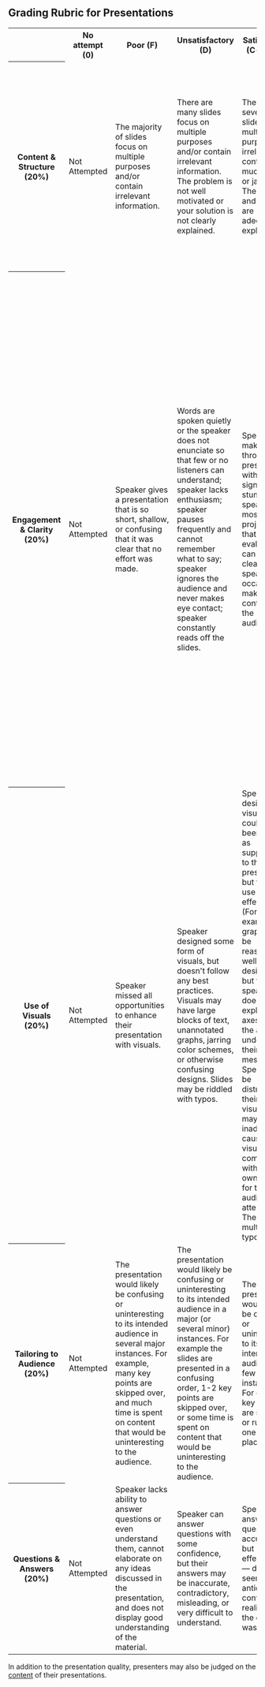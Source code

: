 ## Grading Rubric for Presentations ##

<table>
  <tr>
    <th></th>
    <th>No attempt (0)</th>
    <th>Poor (F)</th>
    <th>Unsatisfactory (D)</th>
    <th>Satisfactory (C- to C+)</th>
    <th>Good (B- to B+)</th>  
    <th>Excellent (A- to A+)</th>
  </tr>
  <tr>
    <th>Content & Structure (20%)</th>
    <td>Not Attempted</td>
    <td>The majority of slides focus on multiple purposes and/or contain irrelevant information.</td>
    <td>There are many slides focus on multiple purposes and/or contain irrelevant information. The problem is not well motivated or your solution is not clearly explained.</td>
    <td>There are several slides with multiple purposes, irrelevant content, too much text, or jargon. The problem and solution are adequately explained.</td>
    <td>The slides generally focus on one purpose per slide, and generally don't contain distraction such as irrelevant content or too much text on a slide, with one or two exceptions. The problem is quite well motivated and your solution is quite clearly explained.</td>
    <td>The slides focus on one purpose per slide, and don't contain distraction such as irrelevant content or too much text on a slide. The problem is well motivated. Your solution is clearly explained and easy to follow with relatable examples.</td>
  </tr>
  <tr>
    <th>Engagement & Clarity (20%)</th>
    <td>Not Attempted</td>
    <td>Speaker gives a presentation that is so short, shallow, or confusing that it was clear that no effort was made.</td>
    <td>Words are spoken quietly or the speaker does not enunciate so that few or no listeners can understand; speaker lacks enthusiasm; speaker pauses frequently and cannot remember what to say; speaker ignores the audience and never makes eye contact; speaker constantly reads off the slides.</td>
    <td>Speaker can make it through the presentation without significant stumbling; speaker mostly projects so that the evaluator can hear clearly; speaker occasionally makes eye contact with the audience.</td>
    <td>Speaker projects so that everyone can hear almost everything, although there may be a couple moments where the speaker trails off; speaker enunciates clearly with relatively few umms and ahhs; eye contact is fairly consistent, and body language is mostly natural and open; audience engagement has been a consideration when designing the presentation, although it might not be perfectly executed.</td>
    <td>Speaker projects so that everyone can hear throughout the whole presentation; speaker enunciates clearly and enthusiastically without mumbling or slurring; eye contact is held and body language is used to enhance the verbal presentation; the speaker can smile and entertain the audience; the speaker does not simply read off the slides; the time limit is respected; the speaker looks to the audience or even interacts with them in order to gauge their understanding and adjust the pace accordingly; audience engagement has been a priority in the presentation design, e.g. a captivating introduction or an interactive element during the presentation.</td>
  </tr>
  <tr>
    <th>Use of Visuals (20%)</th>
    <td>Not Attempted</td>
    <td>Speaker missed all opportunities to enhance their presentation with visuals.</td>
    <td>Speaker designed some form of visuals, but doesn't follow any best practices. Visuals may have large blocks of text, unannotated graphs, jarring color schemes, or otherwise confusing designs. Slides may be riddled with typos.</td>
    <td>Speaker designed visuals that could have been useful as supplements to the presentation, but fails to use them effectively. (For example, graphs may be reasonably well-designed, but the speaker doesn't explain their axes or help the audience understand their messages.) Speaker may be distracted by their own visuals, or may inadvertently cause the visuals to compete with their own words for the audience's attention. There are multiple typos.</td>
    <td>Visuals are well designed, well explained, and almost always used to good effect. Fonts, colors, images, or whitespace could use minor improvements. There may be one or two typos.</td>
    <td>Visuals are impeccably designed, clearly explained, and consistently used to enhance the speaker's message rather than distract from it. Fonts, colors, images, and whitespace are deliberately chosen and arranged in a way that is not only effective, but pleasing to the eye. There are no typos.</td>
  </tr>
  <tr>
    <th>Tailoring to Audience (20%)</th>
    <td>Not Attempted</td>
    <td>The presentation would likely be confusing or uninteresting to its intended audience in several major instances. For example, many key points are skipped over, and much time is spent on content that would be uninteresting to the audience.</td>
    <td>The presentation would likely be confusing or uninteresting to its intended audience in a major (or several minor) instances. For example the slides are presented in a confusing order, 1-2 key points are skipped over, or some time is spent on content that would be uninteresting to the audience.</td>
    <td>The presentation would likely be confusing or uninteresting to its intended audience in few minor instances. For example, key points are skipped or rush in one or two places.</td>
    <td>The presentation is appropriately tailored to the intended audience. The viewer would likely find the presentation clear and engaging.</td>
    <td>The presentation is ideally tailored to the intended audience. Audience segments with less data science experience and more data science experience both would likely find the presentation clear, engaging, and relevant.</td>
  </tr>
  <tr>
    <th>Questions & Answers (20%)</th>
    <td>Not Attempted</td>
    <td>Speaker lacks ability to answer questions or even understand them, cannot elaborate on any ideas discussed in the presentation, and does not display good understanding of the material.</td>
    <td>Speaker can answer questions with some confidence, but their answers may be inaccurate, contradictory, misleading, or very difficult to understand.</td>
    <td>Speaker can answer questions accurately, but not effectively — doesn't seem to anticipate confusion or realize why the question was posed.</td>
    <td>Speaker can answer questions accurately and effectively with little trouble formulating responses.</td>
    <td>Speaker can answer questions accurately and confidently and even elaborate; if the speaker is unsure they can speculate thoughtfully without posing speculation as fact.</td>
  </tr>
</table>

In addition to the presentation quality, presenters may also be judged on the [content](./rubric_reasoning.md) of their presentations.
